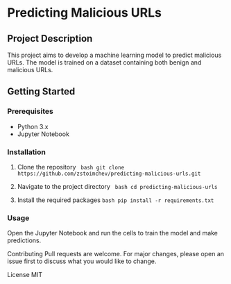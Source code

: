 # Predicting Malicious URLs

## Project Description
This project aims to develop a machine learning model to predict malicious URLs. The model is trained on a dataset containing both benign and malicious URLs.

## Getting Started

### Prerequisites
- Python 3.x
- Jupyter Notebook

### Installation
1. Clone the repository
``` bash git clone https://github.com/zstoimchev/predicting-malicious-urls.git```

2. Navigate to the project directory
``` bash cd predicting-malicious-urls```

3. Install the required packages
``` bash pip install -r requirements.txt ```



### Usage

Open the Jupyter Notebook and run the cells to train the model and make predictions.

Contributing
Pull requests are welcome. For major changes, please open an issue first to discuss what you would like to change.

License
MIT
